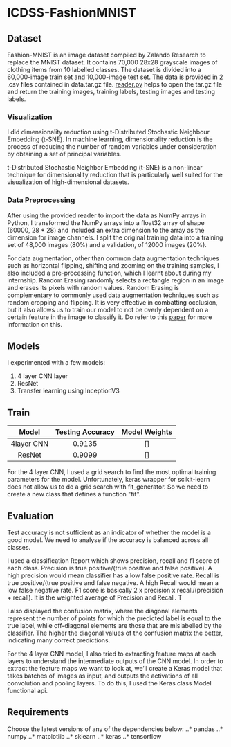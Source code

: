 # ICDSS-FashionMNIST

## Dataset
Fashion-MNIST is an image dataset compiled by Zalando Research to replace the MNIST dataset. It contains 70,000 28x28 grayscale images of clothing items from 10 labelled classes. 
The dataset is divided into a 60,000-image train set and 10,000-image test set. The data is provided in 2 .csv files contained in data.tar.gz file. [reader.py](https://github.com/sytan98/ICDSS-FashionMNIST/blob/master/reader.py) helps to open the tar.gz file and return the training images, training labels, testing images and testing labels.

### Visualization
I did dimensionality reduction using t-Distributed Stochastic Neighbour Embedding (t-SNE). In machine learning, dimensionality reduction is the process of reducing the number of random variables under consideration by obtaining a set of principal variables. 
 
t-Distributed Stochastic Neighbor Embedding (t-SNE) is a non-linear technique for dimensionality reduction that is particularly well suited for the visualization of high-dimensional datasets.  

### Data Preprocessing
After using the provided reader to import the data as NumPy arrays in Python, I transformed the NumPy arrays into a float32 array of shape (60000, 28 * 28) and included an extra dimension to the array as the dimension for image channels. 
I split the original training data into a training set of 48,000 images (80%) and a validation, of 12000 images (20%). 

For data augmentation, other than common data augmentation techniques such as horizontal flipping, shifting and zooming on the training samples, I also included a pre-processing function, which I learnt about during my internship. Random Erasing randomly selects a rectangle region in an image and erases its pixels with random 
values. Random Erasing is complementary to commonly used data augmentation techniques such as random cropping and flipping. It is very effective in combatting occlusion, but it also allows us to train our model to not be overly dependent on a certain feature in the image to classify it. Do refer to this [paper](https://arxiv.org/abs/1708.04896 ) for more information on this.

## Models
I experimented with a few models:
1. 4 layer CNN layer
2. ResNet
3. Transfer learning using InceptionV3

## Train

| Model         | Testing Accuracy | Model Weights |
| :-----------: |:----------------:|:-------------:|
| 4layer CNN    | 0.9135           |[]|
| ResNet        | 0.9099           |[]|


For the 4 layer CNN, I used a grid search to find the most optimal training parameters for the model. Unfortunately, keras wrapper for scikit-learn does not allow us to do a grid search with fit_generator. So we need to create a new class that defines a function "fit".

## Evaluation
Test accuracy is not sufficient as an indicator of whether the model is a good model. We need to analyse if the accuracy is balanced across all classes. 

I used a classification Report which shows precision, recall and f1 score of each class. 
Precision is true positive/(true positive and false positive). A high precision would mean classifier has a low false positive rate. Recall is true positive/(true positive and false negative. A high Recall would mean a low false negative rate.  F1 score is basically 2 x precision x recall/(precision + recall). It is the weighted average of Precision and Recall. T
 
I also displayed the confusion matrix, where the diagonal elements represent the number of points for which the predicted label is equal to the true label, while off-diagonal elements are those that are mislabelled by the classifier. The higher the diagonal values of the confusion matrix the better, indicating many correct predictions. 

For the 4 layer CNN model, I also tried to extracting feature maps at each layers to understand the intermediate outputs of the CNN model. In order to extract the feature maps we want to look at, we’ll create a Keras model that takes batches of images as input, and outputs the activations of all convolution and pooling layers. To do this, I used the Keras class Model functional api. 

## Requirements
Choose the latest versions of any of the dependencies below: 
..* pandas 
..* numpy 
..* matplotlib 
..* sklearn 
..* keras 
..* tensorflow 
